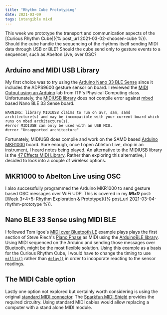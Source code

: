 ```yaml
---
title: "Rhythm Cube Prototyping"
date: 2021-03-09
tags: intangible mixd
---
```

This week we prototype the transport and communication aspects of the [Curious Rhythm Cube]({% post_url 2021-03-02-choosen-cube %}). Should the cube handle the sequencing of the rhythms itself sending MIDI data through USB or BLE? Should the cube send only to gesture events to a sequencer, such as Abelton Live, over OSC?

## Arduino and MIDI USB Library
My first choice was to try using the [Arduino Nano 33 BLE Sense](https://store.arduino.cc/usa/nano-33-ble-sense) since it includes the ADPS9600 gesture sensor on board. I reviewed the [MIDI Output using an Arduino](https://itp.nyu.edu/physcomp/labs/labs-serial-communication/lab-midi-output-using-an-arduino/) lab from ITP's Physical Computing class. Unfortunately, the [MIDIUSB library](https://www.arduino.cc/en/Reference/MIDIUSB) does not compile error against [mbed](https://os.mbed.com) based Nano BLE 33 Sense board.
```
WARNING: library MIDIUSB claims to run on avr, sam, samd architecture(s) and may be incompatible with your current board which runs on mbed architecture(s).
#error MIDIUSB can only be used with an USB MCU.
#error "Unsupported architecture"
```
Fortunately, MIDIUSB does compile and work on the SAMD based [Arduino MKR1000](https://store.arduino.cc/usa/arduino-mkr1000) board. Sure enough, once I open Ableton Live, drop in an instrument, I heard notes being played. An alternative to the MIDIUSB library is the [47 Effects MIDI Library](https://github.com/FortySevenEffects/arduino_midi_library). Rather than exploring this alternative, I decided to look into a couple of wireless options.

## MKR1000 to Abelton Live using OSC
I also successfully programmed the Arduino MKR1000 to send gesture based OSC messages over WiFi UDP. This is covered in my ***MIxD*** post: [Week 3+4+5: Rhythm Exploration & Prototype]({% post_url 2021-03-04-rhythm-prototype %}).

## Nano BLE 33 Sense using MIDI BLE
I followed Tom Igoe's [MIDI over Bluetooth LE](https://tigoe.github.io/SoundExamples/midi-ble.html) example plays plays the first section of Steve Riech's [Piano Phase](https://en.wikipedia.org/wiki/Piano_Phase) as MIDI using the [ArduinoBLE library](https://www.arduino.cc/en/Reference/ArduinoBLE). Using MIDI sequenced on the Arduino and sending those messages over Bluetooth, might be the most flexible solution. Using this example as a basis for the Curious Rhythm Cube, I would have to change the timing to use [`millis()`](https://www.arduino.cc/reference/en/language/functions/time/millis/) rather than [`delay()`](https://www.arduino.cc/reference/en/language/functions/time/delay/) in order to incoporate reacting to the sensor readings. 

## The MIDI Cable option
Lastly one option not explored but certainly worth considering is using the original [standard MIDI connector](https://en.wikipedia.org/wiki/MIDI#Connectors). The [Sparkfun MIDI Shield](https://www.sparkfun.com/products/12898) provides the required circuitry. Using standard MIDI cables would allow replacing a computer with a stand alone MIDI module. 